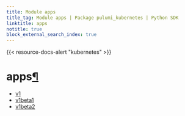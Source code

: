 ```yaml
---
title: Module apps
title_tag: Module apps | Package pulumi_kubernetes | Python SDK
linktitle: apps
notitle: true
block_external_search_index: true
---
```


{{< resource-docs-alert "kubernetes" >}}

<div class="section" id="apps">
<h1>apps<a class="headerlink" href="#apps" title="Permalink to this headline">¶</a></h1>
<div class="toctree-wrapper compound">
<ul>
<li class="toctree-l1"><a class="reference internal" href="v1/">v1</a></li>
<li class="toctree-l1"><a class="reference internal" href="v1beta1/">v1beta1</a></li>
<li class="toctree-l1"><a class="reference internal" href="v1beta2/">v1beta2</a></li>
</ul>
</div>
</div>
